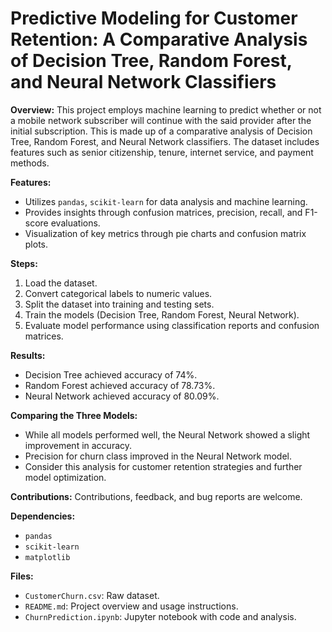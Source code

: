 # Predictive Modeling for Customer Retention: A Comparative Analysis of Decision Tree, Random Forest, and Neural Network Classifiers

**Overview:**
This project employs machine learning to predict whether or not a mobile network subscriber will continue with the said provider after the initial subscription.
This is made up of a comparative analysis of Decision Tree, Random Forest, and Neural Network classifiers. The dataset includes features such as senior citizenship, tenure, internet service, and payment methods.

**Features:**
- Utilizes `pandas`, `scikit-learn` for data analysis and machine learning.
- Provides insights through confusion matrices, precision, recall, and F1-score evaluations.
- Visualization of key metrics through pie charts and confusion matrix plots.

**Steps:**
1. Load the dataset.
2. Convert categorical labels to numeric values.
3. Split the dataset into training and testing sets.
4. Train the models (Decision Tree, Random Forest, Neural Network).
5. Evaluate model performance using classification reports and confusion matrices.

**Results:**
- Decision Tree achieved accuracy of 74%.
- Random Forest achieved accuracy of 78.73%.
- Neural Network achieved accuracy of 80.09%.

**Comparing the Three Models:**
- While all models performed well, the Neural Network showed a slight improvement in accuracy.
- Precision for churn class improved in the Neural Network model.
- Consider this analysis for customer retention strategies and further model optimization.

**Contributions:**
Contributions, feedback, and bug reports are welcome.

**Dependencies:**
- `pandas`
- `scikit-learn`
- `matplotlib`

**Files:**
- `CustomerChurn.csv`: Raw dataset.
- `README.md`: Project overview and usage instructions.
- `ChurnPrediction.ipynb`: Jupyter notebook with code and analysis.

